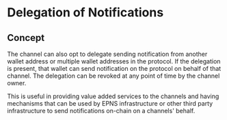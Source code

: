 # Delegation of Notifications

## Concept

The channel can also opt to delegate sending notification from another wallet address or multiple wallet addresses in the protocol. If the delegation is present, that wallet can send notification on the protocol on behalf of that channel. The delegation can be revoked at any point of time by the channel owner.

This is useful in providing value added services to the channels and having mechanisms that can be used by EPNS infrastructure or other third party infrastructure to send notifications on-chain on a channels' behalf.

